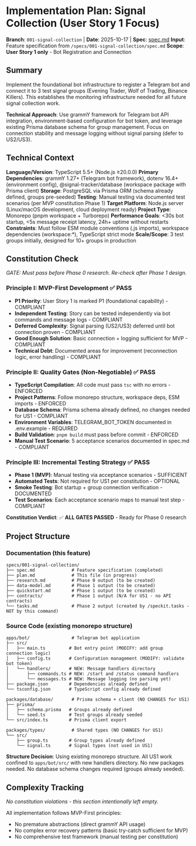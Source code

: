 # Implementation Plan: Signal Collection (User Story 1 Focus)

**Branch**: `001-signal-collection` | **Date**: 2025-10-17 | **Spec**: [spec.md](./spec.md)
**Input**: Feature specification from `/specs/001-signal-collection/spec.md`
**Scope**: **User Story 1 only** - Bot Registration and Connection

## Summary

Implement the foundational bot infrastructure to register a Telegram bot and connect it to 3 test signal groups (Evening Trader, Wolf of Trading, Binance Killers). This establishes the monitoring infrastructure needed for all future signal collection work.

**Technical Approach**: Use grammY framework for Telegram bot API integration, environment-based configuration for bot token, and leverage existing Prisma database schema for group management. Focus on connection stability and message logging without signal parsing (defer to US2/US3).

## Technical Context

**Language/Version**: TypeScript 5.5+ (Node.js ≥20.0.0)
**Primary Dependencies**: grammY 1.27+ (Telegram bot framework), dotenv 16.4+ (environment config), @signal-tracker/database (workspace package with Prisma client)
**Storage**: PostgreSQL via Prisma ORM (schema already defined, groups pre-seeded)
**Testing**: Manual testing via documented test scenarios (per MVP constitution Phase 1)
**Target Platform**: Node.js server (Linux/macOS development, cloud deployment ready)
**Project Type**: Monorepo (pnpm workspace + Turborepo)
**Performance Goals**: <30s bot startup, <5s message receipt latency, 24h+ uptime without restarts
**Constraints**: Must follow ESM module conventions (.js imports), workspace dependencies (workspace:\*), TypeScript strict mode
**Scale/Scope**: 3 test groups initially, designed for 10+ groups in production

## Constitution Check

_GATE: Must pass before Phase 0 research. Re-check after Phase 1 design._

### Principle I: MVP-First Development ✅ PASS

- **P1 Priority**: User Story 1 is marked P1 (foundational capability) - COMPLIANT
- **Independent Testing**: Story can be tested independently via bot commands and message logs - COMPLIANT
- **Deferred Complexity**: Signal parsing (US2/US3) deferred until bot connection proven - COMPLIANT
- **Good Enough Solution**: Basic connection + logging sufficient for MVP - COMPLIANT
- **Technical Debt**: Documented areas for improvement (reconnection logic, error handling) - COMPLIANT

### Principle II: Quality Gates (Non-Negotiable) ✅ PASS

- **TypeScript Compilation**: All code must pass `tsc` with no errors - ENFORCED
- **Project Patterns**: Follow monorepo structure, workspace deps, ESM imports - ENFORCED
- **Database Schema**: Prisma schema already defined, no changes needed for US1 - COMPLIANT
- **Environment Variables**: TELEGRAM_BOT_TOKEN documented in .env.example - REQUIRED
- **Build Validation**: `pnpm build` must pass before commit - ENFORCED
- **Manual Test Scenario**: 5 acceptance scenarios documented in spec.md - COMPLIANT

### Principle III: Incremental Testing Strategy ✅ PASS

- **Phase 1 (MVP)**: Manual testing via acceptance scenarios - SUFFICIENT
- **Automated Tests**: Not required for US1 per constitution - OPTIONAL
- **Smoke Testing**: Bot startup + group connection verification - DOCUMENTED
- **Test Scenarios**: Each acceptance scenario maps to manual test step - COMPLIANT

**Constitution Verdict**: ✅ **ALL GATES PASSED** - Ready for Phase 0 research

## Project Structure

### Documentation (this feature)

```
specs/001-signal-collection/
├── spec.md              # Feature specification (completed)
├── plan.md              # This file (in progress)
├── research.md          # Phase 0 output (to be created)
├── data-model.md        # Phase 1 output (to be created)
├── quickstart.md        # Phase 1 output (to be created)
├── contracts/           # Phase 1 output (N/A for US1 - no API contracts)
└── tasks.md             # Phase 2 output (created by /speckit.tasks - NOT by this command)
```

### Source Code (existing monorepo structure)

```
apps/bot/                # Telegram bot application
├── src/
│   ├── main.ts         # Bot entry point (MODIFY: add group connection logic)
│   ├── config.ts       # Configuration management (MODIFY: validate bot token)
│   └── handlers/       # NEW: Message handlers directory
│       ├── commands.ts # NEW: /start and /status command handlers
│       └── messages.ts # NEW: Message logging (no parsing yet)
├── package.json        # Dependencies already defined
└── tsconfig.json       # TypeScript config already defined

packages/database/       # Prisma schema + client (NO CHANGES for US1)
├── prisma/
│   ├── schema.prisma   # Groups already defined
│   └── seed.ts         # Test groups already seeded
└── src/index.ts        # Prisma client export

packages/types/          # Shared types (NO CHANGES for US1)
└── src/
    ├── group.ts        # Group types already defined
    └── signal.ts       # Signal types (not used in US1)
```

**Structure Decision**: Using existing monorepo structure. All US1 work confined to `apps/bot/src/` with new handlers directory. No new packages needed. No database schema changes required (groups already seeded).

## Complexity Tracking

_No constitution violations - this section intentionally left empty._

All implementation follows MVP-First principles:

- No premature abstractions (direct grammY API usage)
- No complex error recovery patterns (basic try-catch sufficient for MVP)
- No comprehensive test framework (manual testing per constitution)
